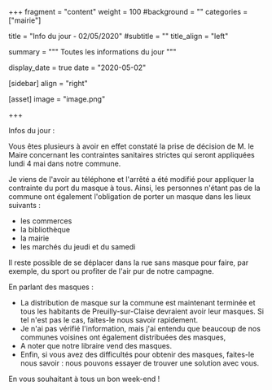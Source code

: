 +++
fragment = "content"
weight = 100
#background = ""
categories = ["mairie"]

title = "Info du jour - 02/05/2020"
#subtitle = ""
title_align = "left"

summary = """
Toutes les informations du jour
"""

display_date = true
date = "2020-05-02"

    
[sidebar]
  align = "right"

[asset]
  image = "image.png"
  
+++

Infos du jour :

Vous êtes plusieurs à avoir en effet constaté la prise de décision de M. le Maire concernant les contraintes sanitaires strictes qui seront appliquées lundi 4 mai dans notre commune.

Je viens de l'avoir au téléphone et l'arrêté a été modifié pour appliquer la contrainte du port du masque à tous. Ainsi, les personnes n'étant pas de la commune ont également l'obligation de porter un masque dans les lieux suivants :

* les commerces
* la bibliothèque
* la mairie
* les marchés du jeudi et du samedi

Il reste possible de se déplacer dans la rue sans masque pour faire, par exemple, du sport ou profiter de l'air pur de notre campagne.

En parlant des masques :

* La distribution de masque sur la commune est maintenant terminée et tous les habitants de Preuilly-sur-Claise devraient avoir leur masques. Si tel n'est pas le cas, faites-le nous savoir rapidement.
* Je n'ai pas vérifié l'information, mais j'ai entendu que beaucoup de nos communes voisines ont également distribuées des masques,
* A noter que notre libraire vend des masques. 
* Enfin, si vous avez des difficultés pour obtenir des masques, faites-le nous savoir : nous pouvons essayer de trouver une solution avec vous.

En vous souhaitant à tous un bon week-end !
 
